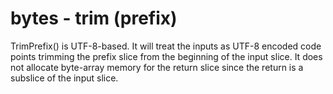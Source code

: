 # bytes - trim (prefix)

TrimPrefix() is UTF-8-based. It will treat the inputs as UTF-8 encoded code points trimming the prefix slice from the beginning of the input slice. It does not allocate byte-array memory for the return slice since the return is a subslice of the input slice.

